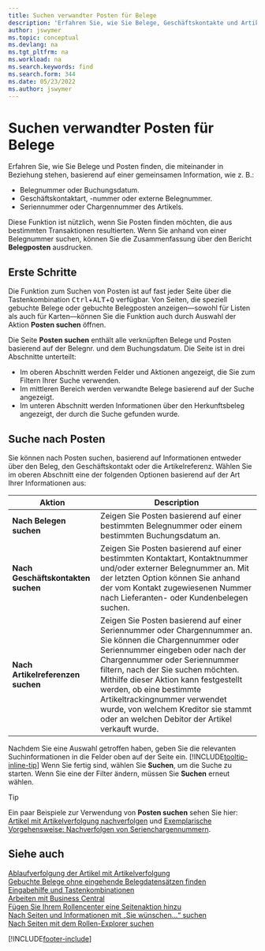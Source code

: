 ```yaml
---
title: Suchen verwandter Posten für Belege
description: 'Erfahren Sie, wie Sie Belege, Geschäftskontakte und Artikeleinträge finden, die miteinander in Beziehung stehen.'
author: jswymer
ms.topic: conceptual
ms.devlang: na
ms.tgt_pltfrm: na
ms.workload: na
ms.search.keywords: find
ms.search.form: 344
ms.date: 05/23/2022
ms.author: jswymer
---
```

# <a name="finding-related-entries-for-documents"></a>Suchen verwandter Posten für Belege

Erfahren Sie, wie Sie Belege und Posten finden, die miteinander in Beziehung stehen, basierend auf einer gemeinsamen Information, wie z. B.:

- Belegnummer oder Buchungsdatum.
- Geschäftskontaktart, -nummer oder externe Belegnummer.
- Seriennummer oder Chargennummer des Artikels.

Diese Funktion ist nützlich, wenn Sie Posten finden möchten, die aus bestimmten Transaktionen resultierten. Wenn Sie anhand von einer Belegnummer suchen, können Sie die Zusammenfassung über den Bericht **Belegposten** ausdrucken.

## <a name="get-started"></a>Erste Schritte

Die Funktion zum Suchen von Posten ist auf fast jeder Seite über die Tastenkombination <kbd>Ctrl</kbd>+<kbd>ALT</kbd>+<kbd>Q</kbd> verfügbar. Von Seiten, die speziell gebuchte Belege oder gebuchte Belegposten anzeigen&mdash;sowohl für Listen als auch für Karten&mdash;können Sie die Funktion auch durch Auswahl der Aktion **Posten suchen** öffnen.

Die Seite **Posten suchen** enthält alle verknüpften Belege und Posten basierend auf der Belegnr. und dem Buchungsdatum. Die Seite ist in drei Abschnitte unterteilt:

- Im oberen Abschnitt werden Felder und Aktionen angezeigt, die Sie zum Filtern Ihrer Suche verwenden.
- Im mittleren Bereich werden verwandte Belege basierend auf der Suche angezeigt.
- Im unteren Abschnitt werden Informationen über den Herkunftsbeleg angezeigt, der durch die Suche gefunden wurde.

## <a name="search-for-entries"></a>Suche nach Posten

Sie können nach Posten suchen, basierend auf Informationen entweder über den Beleg, den Geschäftskontakt oder die Artikelreferenz. Wählen Sie im oberen Abschnitt eine der folgenden Optionen basierend auf der Art Ihrer Informationen aus:

|Aktion|Description|
|------|-----------|
| **Nach Belegen suchen** | Zeigen Sie Posten basierend auf einer bestimmten Belegnummer oder einem bestimmten Buchungsdatum an. |
| **Nach Geschäftskontakten suchen** | Zeigen Sie Posten basierend auf einer bestimmten Kontaktart, Kontaktnummer und/oder externer Belegnummer an. Mit der letzten Option können Sie anhand der vom Kontakt zugewiesenen Nummer nach Lieferanten- oder Kundenbelegen suchen. |
| **Nach Artikelreferenzen suchen** | Zeigen Sie Posten basierend auf einer Seriennummer oder Chargennummer an. Sie können die Chargennummer oder Seriennummer eingeben oder nach der Chargennummer oder Seriennummer filtern, nach der Sie suchen möchten. Mithilfe dieser Aktion kann festgestellt werden, ob eine bestimmte Artikeltrackingnummer verwendet wurde, von welchem Kreditor sie stammt oder an welchen Debitor der Artikel verkauft wurde. |

Nachdem Sie eine Auswahl getroffen haben, geben Sie die relevanten Suchinformationen in die Felder oben auf der Seite ein. [!INCLUDE[tooltip-inline-tip](includes/tooltip-inline-tip_md.md)] Wenn Sie fertig sind, wählen Sie **Suchen**, um die Suche zu starten. Wenn Sie eine der Filter ändern, müssen Sie **Suchen** erneut wählen.

> [!TIP]
> Ein paar Beispiele zur Verwendung von **Posten suchen** sehen Sie hier: [Artikel mit Artikelverfolgung nachverfolgen](inventory-how-to-trace-item-tracked-items.md) und [Exemplarische Vorgehensweise: Nachverfolgen von Serienchargennummern](walkthrough-tracing-serial-lot-numbers.md).

## <a name="see-also"></a>Siehe auch

[Ablaufverfolgung der Artikel mit Artikelverfolgung](inventory-how-to-trace-item-tracked-items.md)  
[Gebuchte Belege ohne eingehende Belegdatensätzen finden](across-how-find-posted-documents-without-income-document-records.md)  
[Eingabehilfe und Tastenkombinationen](ui-accessibility.md)  
[Arbeiten mit Business Central](ui-work-product.md)  
[Fügen Sie Ihrem Rollencenter eine Seitenaktion hinzu](ui-bookmarks.md)  
[Nach Seiten und Informationen mit „Sie wünschen...“ suchen](ui-search.md)  
[Nach Seiten mit dem Rollen-Explorer suchen](ui-role-explorer.md)  

[!INCLUDE[footer-include](includes/footer-banner.md)]
